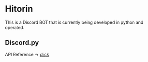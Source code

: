 # Hitorin
This is a Discord BOT that is currently being developed in python and operated.
## Discord.py
API Reference -> [click](https://discordpy.readthedocs.io/en/stable/api.html)
